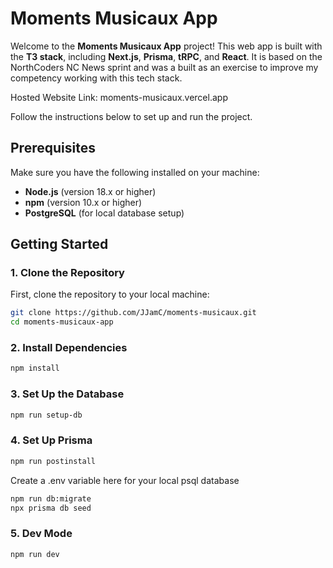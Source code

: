 # Moments Musicaux App

Welcome to the **Moments Musicaux App** project! This web app is built with the **T3 stack**, including **Next.js**, **Prisma**, **tRPC**, and **React**.
It is based on the NorthCoders NC News sprint and was a built as an exercise to improve my competency working with this tech stack.

Hosted Website Link: moments-musicaux.vercel.app


Follow the instructions below to set up and run the project.

## Prerequisites

Make sure you have the following installed on your machine:

- **Node.js** (version 18.x or higher)
- **npm** (version 10.x or higher)
- **PostgreSQL** (for local database setup)

## Getting Started

### 1. Clone the Repository

First, clone the repository to your local machine:

```bash
git clone https://github.com/JJamC/moments-musicaux.git
cd moments-musicaux-app
```
### 2. Install Dependencies

```bash
npm install
```

### 3. Set Up the Database

```bash
npm run setup-db
```

### 4. Set Up Prisma

```bash
npm run postinstall
```

Create a .env variable here for your local psql database 

```bash
npm run db:migrate
npx prisma db seed
```

### 5. Dev Mode

```bash
npm run dev
```

